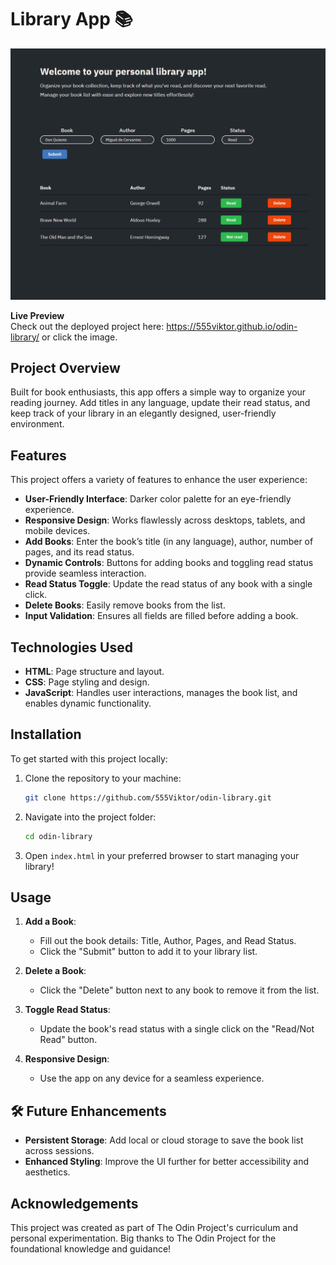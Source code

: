 # Library App 📚  

[![Library Preview](assets/github-library-preview.png)](https://555viktor.github.io/odin-library/)

**Live Preview**  
Check out the deployed project here: https://555viktor.github.io/odin-library/ or click the image.  

## **Project Overview**  
Built for book enthusiasts, this app offers a simple way to organize your reading journey. Add titles in any language, update their read status, and keep track of your library in an elegantly designed, user-friendly environment.  

## **Features**  
This project offers a variety of features to enhance the user experience:  

- **User-Friendly Interface**: Darker color palette for an eye-friendly experience. 
- **Responsive Design**: Works flawlessly across desktops, tablets, and mobile devices.  
- **Add Books**: Enter the book’s title (in any language), author, number of pages, and its read status.  
- **Dynamic Controls**: Buttons for adding books and toggling read status provide seamless interaction.  
- **Read Status Toggle**: Update the read status of any book with a single click.
- **Delete Books**: Easily remove books from the list.    
- **Input Validation**: Ensures all fields are filled before adding a book.


## **Technologies Used**  
- **HTML**: Page structure and layout.
- **CSS**: Page styling and design.  
- **JavaScript**: Handles user interactions, manages the book list, and enables dynamic functionality.


## **Installation**  
To get started with this project locally:  

1. Clone the repository to your machine:  
   ```bash
   git clone https://github.com/555Viktor/odin-library.git
   ```  
2. Navigate into the project folder:  
   ```bash
   cd odin-library
   ```  
3. Open `index.html` in your preferred browser to start managing your library!  


## **Usage**  
1. **Add a Book**:  
   - Fill out the book details: Title, Author, Pages, and Read Status.  
   - Click the "Submit" button to add it to your library list.  

2. **Delete a Book**:  
   - Click the "Delete" button next to any book to remove it from the list.  

3. **Toggle Read Status**:  
   - Update the book's read status with a single click on the "Read/Not Read" button.  

4. **Responsive Design**:  
   - Use the app on any device for a seamless experience.  


## 🛠️ **Future Enhancements**  
- **Persistent Storage**: Add local or cloud storage to save the book list across sessions.  
- **Enhanced Styling**: Improve the UI further for better accessibility and aesthetics.  


## **Acknowledgements**  
This project was created as part of The Odin Project's curriculum and personal experimentation. Big thanks to The Odin Project for the foundational knowledge and guidance!
